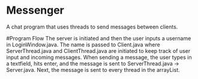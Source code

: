 # Messenger
A chat program that uses threads to send messages between clients. 

#Program Flow
The server is initiated and then the user inputs a username in LoginWindow.java. The name is passed to Client.java where ServerThread.java and ClientThread.java are initiated to keep track of user input and incoming messages. When sending a message, the user types in a textfield, hits enter, and the message is sent to ServerThread.java -> Server.java. Next, the message is sent to every thread in the arrayList.
